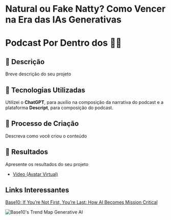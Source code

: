 # Natural ou Fake Natty? Como Vencer na Era das IAs Generativas

# Podcast Por Dentro dos 🎲🎲

## 📒 Descrição
Breve descrição do seu projeto

## 🤖 Tecnologias Utilizadas
Utilizei o **ChatGPT**, para auxílio na composição da narrativa do podcast e a plataforma **Descript**, para composição do podcast.

## 🧐 Processo de Criação
Descreva como você criou o conteúdo

## 🚀 Resultados
Apresente os resultados do seu projeto

- [Vídeo (Avatar Virtual)](/exemplos/VIDEO.md)

## Links Interessantes

[Base10: If You’re Not First, You’re Last: How AI Becomes Mission Critical](https://base10.vc/post/generative-ai-mission-critical/)

![Base10's Trend Map Generative AI](https://github.com/digitalinnovationone/lab-natty-or-not/assets/730492/f4df26e8-f8f7-4419-8252-c69d73ea930c)
